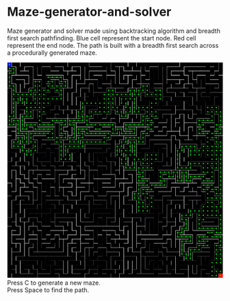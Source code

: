 # Maze-generator-and-solver
Maze generator and solver made using backtracking algorithm and breadth first search pathfinding.
Blue cell represent the start node.
Red cell represent the end node.
The path is built with a breadth first search across a procedurally generated maze.

<img src="https://github.com/adrienpillou/Maze-generator-and-solver/blob/main/preview.png"/>
</br>Press C to generate a new maze.
</br>Press Space to find the path.
